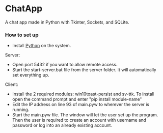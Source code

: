 
# ChatApp
 A chat app made in Python with Tkinter, Sockets, and SQLite.

### How to set up

 - Install [Python](https://www.python.org/downloads/release/python-3110/) on the system.

Server:
 - Open port 5432 if you want to allow remote access.
 -  Start the start-server.bat file from the server folder. It will automatically set everything up.

Client:
 - Install the 2 required modules: win10toast-persist and sv-ttk. To install open the command prompt and enter "pip install module-name"
 - Edit the IP address on line 93 of main.pyw to wherever the server is running.
 - Start the main.pyw file. The window will let the user set up the program. Then the user is required to create an account with username and password or log into an already existing account.

